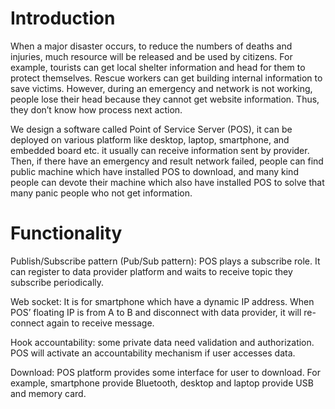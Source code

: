 Introduction
====

When a major disaster occurs, to reduce the numbers of deaths and injuries, much resource will be released and be used by citizens. For example, tourists can get local shelter information and head for them to protect themselves. Rescue workers can get building internal information to save victims. However, during an emergency and network is not working, people lose their head because they cannot get website information. Thus, they don’t know how process next action.

We design a software called Point of Service Server (POS), it can be deployed on various platform like desktop, laptop, smartphone, and embedded board etc. it usually can receive information sent by provider. Then, if there have an emergency and result network failed, people can find public machine which have installed POS to download, and many kind people can devote their machine which also have installed POS to solve that many panic people who not get information.

Functionality
====

Publish/Subscribe pattern (Pub/Sub pattern): POS plays a subscribe role. It can register to data provider platform and waits to receive topic they subscribe periodically.

Web socket: It is for smartphone which have a dynamic IP address. When POS’ floating IP is from A to B and disconnect with data provider, it will re-connect again to receive message.

Hook accountability: some private data need validation and authorization. POS will activate an accountability mechanism if user accesses data. 

Download: POS platform provides some interface for user to download. For example, smartphone provide Bluetooth, desktop and laptop provide USB and memory card. 

